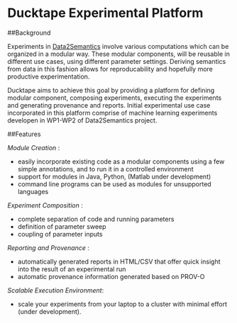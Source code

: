 # Ducktape Experimental Platform 



##Background

Experiments in [Data2Semantics](http://www.data2semantics.org/) involve various computations which can be organized in a modular way. These modular components, will be reusable in different use cases, using different parameter settings. Deriving semantics from data in this fashion allows for reproducability and hopefully more productive experimentation.

Ducktape aims to achieve this goal  by providing a platform for defining modular component, composing experiments, executing the experiments and generating provenance and reports. Initial experimental use case incorporated in this platform comprise of machine learning experiments developen in WP1-WP2 of Data2Semantics project.


##Features


*Module Creation* :

- easily incorporate existing code as a modular components using a few simple annotations, and to run it in a controlled environment
- support for modules in Java, Python, (Matlab under development)
- command line programs can be used as modules for unsupported languages

*Experiment Composition* :

- complete separation of code and running parameters
- definition of parameter sweep
- coupling of parameter inputs

*Reporting and Provenance* :

- automatically generated reports in HTML/CSV that offer quick insight into the result of an experimental run
- automatic provenance information generated based on PROV-O

*Scalable Execution Environment*:

- scale your experiments from your laptop to a cluster with minimal effort (under development).

